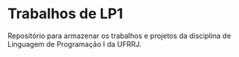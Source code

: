 # Trabalhos de LP1

Repositório para armazenar os trabalhos e projetos da disciplina de Linguagem de Programação I da UFRRJ.
